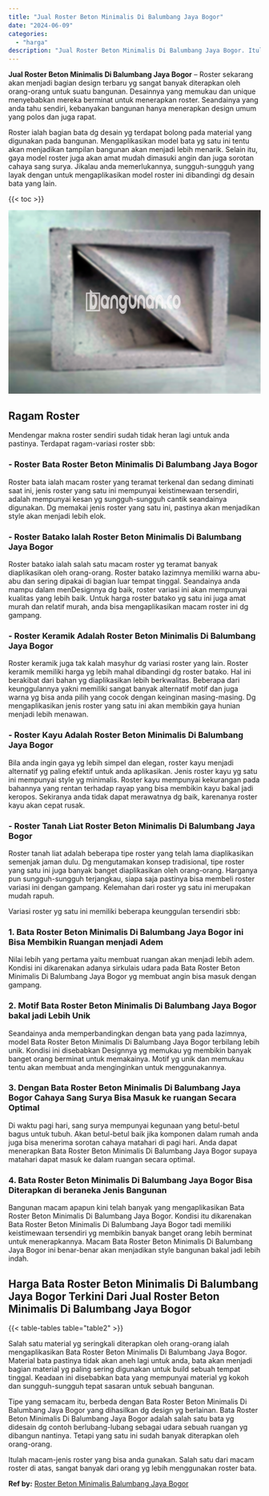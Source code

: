```yaml
---
title: "Jual Roster Beton Minimalis Di Balumbang Jaya Bogor"
date: "2024-06-09"
categories: 
  - "harga"
description: "Jual Roster Beton Minimalis Di Balumbang Jaya Bogor. Itulah macam-jenis roster yang bisa anda gunakan. Salah satu dari macam roster di atas, sangat banyak da..."
---
```


**Jual Roster Beton Minimalis Di Balumbang Jaya Bogor** – Roster sekarang akan menjadi bagian design terbaru yg sangat banyak diterapkan oleh orang-orang untuk suatu bangunan. Desainnya yang memukau dan unique menyebabkan mereka berminat untuk menerapkan roster. Seandainya yang anda tahu sendiri, kebanyakan bangunan hanya menerapkan design umum yang polos dan juga rapat.

Roster ialah bagian bata dg desain yg terdapat bolong pada material yang digunakan pada bangunan. Mengaplikasikan model bata yg satu ini tentu akan menjadikan tampilan bangunan akan menjadi lebih menarik. Selain itu, gaya model roster juga akan amat mudah dimasuki angin dan juga sorotan cahaya sang surya. Jikalau anda memerlukannya, sungguh-sungguh yang layak dengan untuk mengaplikasikan model roster ini dibandingi dg desain bata yang lain.

{{< toc >}}

![Jual Roster Beton Minimalis Di Balumbang Jaya Bogor](/images/bata-roster-minimalis-05.png)

## Ragam Roster

Mendengar makna roster sendiri sudah tidak heran lagi untuk anda pastinya. Terdapat ragam-variasi roster sbb:

### \- Roster Bata Roster Beton Minimalis Di Balumbang Jaya Bogor

Roster bata ialah macam roster yang teramat terkenal dan sedang diminati saat ini, jenis roster yang satu ini mempunyai keistimewaan tersendiri, adalah mempunyai kesan yg sungguh-sungguh cantik seandainya digunakan. Dg memakai jenis roster yang satu ini, pastinya akan menjadikan style akan menjadi lebih elok.

### \- Roster Batako Ialah Roster Beton Minimalis Di Balumbang Jaya Bogor

Roster batako ialah salah satu macam roster yg teramat banyak diaplikasikan oleh orang-orang. Roster batako lazimnya memiliki warna abu-abu dan sering dipakai di bagian luar tempat tinggal. Seandainya anda mampu dalam menDesignnya dg baik, roster variasi ini akan mempunyai kualitas yang lebih baik. Untuk harga roster batako yg satu ini juga amat murah dan relatif murah, anda bisa mengaplikasikan macam roster ini dg gampang.

### \- Roster Keramik Adalah Roster Beton Minimalis Di Balumbang Jaya Bogor

Roster keramik juga tak kalah masyhur dg variasi roster yang lain. Roster keramik memiliki harga yg lebih mahal dibandingi dg roster batako. Hal ini berakibat dari bahan yg diaplikasikan lebih berkwalitas. Beberapa dari keunggulannya yakni memiliki sangat banyak alternatif motif dan juga warna yg bisa anda pilih yang cocok dengan keinginan masing-masing. Dg mengaplikasikan jenis roster yang satu ini akan membikin gaya hunian menjadi lebih menawan.

### \- Roster Kayu Adalah Roster Beton Minimalis Di Balumbang Jaya Bogor

Bila anda ingin gaya yg lebih simpel dan elegan, roster kayu menjadi alternatif yg paling efektif untuk anda aplikasikan. Jenis roster kayu yg satu ini mempunyai style yg minimalis. Roster kayu mempunyai kekurangan pada bahannya yang rentan terhadap rayap yang bisa membikin kayu bakal jadi keropos. Sekiranya anda tidak dapat merawatnya dg baik, karenanya roster kayu akan cepat rusak.

### \- Roster Tanah Liat Roster Beton Minimalis Di Balumbang Jaya Bogor

Roster tanah liat adalah beberapa tipe roster yang telah lama diaplikasikan semenjak jaman dulu. Dg mengutamakan konsep tradisional, tipe roster yang satu ini juga banyak banget diaplikasikan oleh orang-orang. Harganya pun sungguh-sungguh terjangkau, siapa saja pastinya bisa membeli roster variasi ini dengan gampang. Kelemahan dari roster yg satu ini merupakan mudah rapuh.

Variasi roster yg satu ini memiliki beberapa keunggulan tersendiri sbb:

### 1\. Bata Roster Beton Minimalis Di Balumbang Jaya Bogor ini Bisa Membikin Ruangan menjadi Adem

Nilai lebih yang pertama yaitu membuat ruangan akan menjadi lebih adem. Kondisi ini dikarenakan adanya sirkulais udara pada Bata Roster Beton Minimalis Di Balumbang Jaya Bogor yg membuat angin bisa masuk dengan gampang.

### 2\. Motif Bata Roster Beton Minimalis Di Balumbang Jaya Bogor bakal jadi Lebih Unik

Seandainya anda memperbandingkan dengan bata yang pada lazimnya, model Bata Roster Beton Minimalis Di Balumbang Jaya Bogor terbilang lebih unik. Kondisi ini disebabkan Designnya yg memukau yg membikin banyak banget orang berminat untuk memakainya. Motif yg unik dan memukau tentu akan membuat anda menginginkan untuk menggunakannya.

### 3\. Dengan Bata Roster Beton Minimalis Di Balumbang Jaya Bogor Cahaya Sang Surya Bisa Masuk ke ruangan Secara Optimal

Di waktu pagi hari, sang surya mempunyai kegunaan yang betul-betul bagus untuk tubuh. Akan betul-betul baik jika komponen dalam rumah anda juga bisa menerima sorotan cahaya matahari di pagi hari. Anda dapat menerapkan Bata Roster Beton Minimalis Di Balumbang Jaya Bogor supaya matahari dapat masuk ke dalam ruangan secara optimal.

### 4\. Bata Roster Beton Minimalis Di Balumbang Jaya Bogor Bisa Diterapkan di beraneka Jenis Bangunan

Bangunan macam apapun kini telah banyak yang mengaplikasikan Bata Roster Beton Minimalis Di Balumbang Jaya Bogor. Kondisi itu dikarenakan Bata Roster Beton Minimalis Di Balumbang Jaya Bogor tadi memiliki keistimewaan tersendiri yg membikin banyak banget orang lebih berminat untuk menerapkannya. Macam Bata Roster Beton Minimalis Di Balumbang Jaya Bogor ini benar-benar akan menjadikan style bangunan bakal jadi lebih indah.

## Harga Bata Roster Beton Minimalis Di Balumbang Jaya Bogor Terkini Dari Jual Roster Beton Minimalis Di Balumbang Jaya Bogor

{{< table-tables table="table2" >}}

Salah satu material yg seringkali diterapkan oleh orang-orang ialah mengaplikasikan Bata Roster Beton Minimalis Di Balumbang Jaya Bogor. Material bata pastinya tidak akan aneh lagi untuk anda, bata akan menjadi bagian material yg paling sering digunakan untuk build sebuah tempat tinggal. Keadaan ini disebabkan bata yang mempunyai material yg kokoh dan sungguh-sungguh tepat sasaran untuk sebuah bangunan.

Tipe yang semacam itu, berbeda dengan Bata Roster Beton Minimalis Di Balumbang Jaya Bogor yang dihasilkan dg design yg berlainan. Bata Roster Beton Minimalis Di Balumbang Jaya Bogor adalah salah satu bata yg didesain dg contoh berlubang-lubang sebagai udara sebuah ruangan yg dibangun nantinya. Tetapi yang satu ini sudah banyak diterapkan oleh orang-orang.

Itulah macam-jenis roster yang bisa anda gunakan. Salah satu dari macam roster di atas, sangat banyak dari orang yg lebih menggunakan roster bata.

**Ref by:** [Roster Beton Minimalis Balumbang Jaya Bogor](https://id.wikipedia.org/wiki/Roster)
